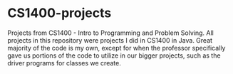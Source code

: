 # CS1400-projects
Projects from CS1400 - Intro to Programming and Problem Solving.
All projects in this repository were projects I did in CS1400 in Java.
Great majority of the code is my own, except for when the professor specifically gave us portions of the code to utilize in our bigger projects, such as the driver programs for classes we create.
